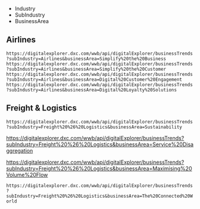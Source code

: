 


- Industry
- SubIndustry
- BusinessArea

## Airlines

`https://digitalexplorer.dxc.com/wwb/api/digitalExplorer/businessTrends?subIndustry=Airlines&businessArea=Simplify%20the%20Business`
`https://digitalexplorer.dxc.com/wwb/api/digitalExplorer/businessTrends?subIndustry=Airlines&businessArea=Simplify%20the%20Customer`
`https://digitalexplorer.dxc.com/wwb/api/digitalExplorer/businessTrends?subIndustry=Airlines&businessArea=Digital%20Customer%20Engagement`
`https://digitalexplorer.dxc.com/wwb/api/digitalExplorer/businessTrends?subIndustry=Airlines&businessArea=Digital%20Loyalty%20Solutions`


## Freight & Logistics

`https://digitalexplorer.dxc.com/wwb/api/digitalExplorer/businessTrends?subIndustry=Freight%20%26%20Logistics&businessArea=Sustainability`

https://digitalexplorer.dxc.com/wwb/api/digitalExplorer/businessTrends?subIndustry=Freight%20%26%20Logistics&businessArea=Service%20Disaggregation


https://digitalexplorer.dxc.com/wwb/api/digitalExplorer/businessTrends?subIndustry=Freight%20%26%20Logistics&businessArea=Maximising%20Volume%20Flow



`https://digitalexplorer.dxc.com/wwb/api/digitalExplorer/businessTrends?subIndustry=Freight%20%26%20Logistics&businessArea=The%20Connected%20World`
